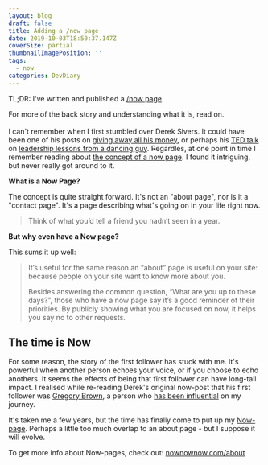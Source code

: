 ```yaml
---
layout: blog
draft: false
title: Adding a /now page
date: 2019-10-03T18:50:37.147Z
coverSize: partial
thumbnailImagePosition: ''
tags:
  - now
categories: DevDiary
---
```

TL;DR: I've written and published a [/now page](/now). 

For more of the back story and understanding what it is, read on.\
\
I can't remember when I first stumbled over Derek Sivers. It could have been one of his posts on [giving away all his money](https://sivers.org/trust), or perhaps his [TED talk](https://www.ted.com/talks/derek_sivers_how_to_start_a_movement) on [leadership lessons from a dancing guy](https://sivers.org/ff). Regardles, at one point in time I remember reading about [the concept of a now page](https://sivers.org/nowff). I found it intriguing, but never really got around to it.

**What is a Now Page?**

The concept is quite straight forward. It's not an "about page", nor is it a "contact page". It's a page describing what's going on in your life right now. 

> Think of what you’d tell a friend you hadn’t seen in a year.

**But why even have a Now page?** 

This sums it up well:

> It’s useful for the same reason an “about” page is useful on your site: because people on your site want to know more about you.
>
> Besides answering the common question, “What are you up to these days?”, those who have a now page say it’s a good reminder of their priorities. By publicly showing what you are focused on now, it helps you say no to other requests.

## The time is Now

For some reason, the story of the first follower has stuck with me. It's powerful when another person echoes your voice, or if you choose to echo anothers. It seems the effects of being that first follower can have long-tail impact. I realised while re-reading Derek's original now-post that his first follower was [Gregory Brown](https://practicingdeveloper.com/now/), a person who [has been influential](https://codingwithempathy.com/2016/12/27/reflecting-on-2016/) on my journey. 

It's taken me a few years, but the time has finally come to put up my [Now-page](/now). Perhaps a little too much overlap to an about page - but I suppose it will evolve.

To get more info about Now-pages, check out: [nownownow.com/about](https://nownownow.com/about)
